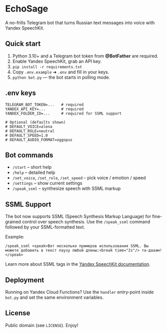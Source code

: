 # EchoSage

A no-frills Telegram bot that turns Russian text messages into voice with Yandex SpeechKit.

## Quick start

1.  Python 3.10+ and a Telegram bot token from **@BotFather** are required.
2.  Enable Yandex SpeechKit, grab an API key.
3.  `pip install -r requirements.txt`
4.  Copy `.env.example` ➜ `.env` and fill in your keys.
5.  `python bot.py` — the bot starts in polling mode.

## .env keys

```
TELEGRAM_BOT_TOKEN=...   # required
YANDEX_API_KEY=...       # required
YANDEX_FOLDER_ID=...     # required for SSML support

# Optional (defaults shown)
# DEFAULT_VOICE=alena
# DEFAULT_ROLE=neutral
# DEFAULT_SPEED=1.0
# DEFAULT_AUDIO_FORMAT=oggopus
```

## Bot commands

- `/start`   – short help
- `/help`    – detailed help
- `/set_voice`, `/set_role`, `/set_speed` – pick voice / emotion / speed
- `/settings` – show current settings
- `/speak_ssml` – synthesize speech with SSML markup

## SSML Support

The bot now supports SSML (Speech Synthesis Markup Language) for fine-grained control over speech synthesis. Use the `/speak_ssml` command followed by your SSML-formatted text.

Example:
```
/speak_ssml <speak>Вот несколько примеров использования SSML. Вы можете добавить в текст паузу любой длины:<break time="2s"/> та-дааам!</speak>
```

Learn more about SSML tags in the [Yandex SpeechKit documentation](https://yandex.cloud/ru/docs/speechkit/tts/api/tts-ssml).

## Deployment

Running on Yandex Cloud Functions? Use the `handler` entry-point inside `bot.py` and set the same environment variables.

## License

Public domain (see `LICENSE`). Enjoy! 